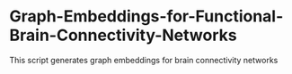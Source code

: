 # Graph-Embeddings-for-Functional-Brain-Connectivity-Networks
This script generates graph embeddings for brain connectivity networks
